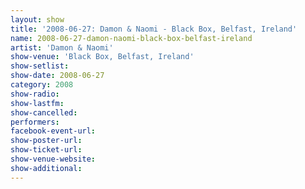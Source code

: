 ```yaml
---
layout: show
title: '2008-06-27: Damon & Naomi - Black Box, Belfast, Ireland'
name: 2008-06-27-damon-naomi-black-box-belfast-ireland
artist: 'Damon & Naomi'
show-venue: 'Black Box, Belfast, Ireland'
show-setlist: 
show-date: 2008-06-27
category: 2008
show-radio: 
show-lastfm: 
show-cancelled: 
performers: 
facebook-event-url: 
show-poster-url: 
show-ticket-url: 
show-venue-website: 
show-additional: 
---
```


